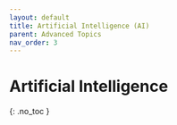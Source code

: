```yaml
---
layout: default
title: Artificial Intelligence (AI)
parent: Advanced Topics
nav_order: 3
---
```


# Artificial Intelligence
{: .no_toc }


